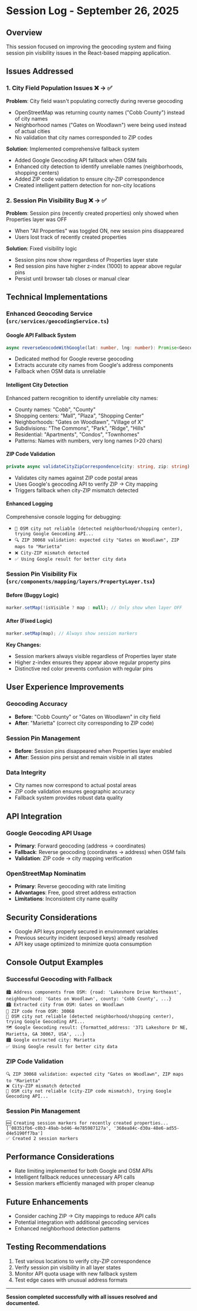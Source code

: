 # Session Log - September 26, 2025

## Overview
This session focused on improving the geocoding system and fixing session pin visibility issues in the React-based mapping application.

## Issues Addressed

### 1. City Field Population Issues ❌ → ✅
**Problem**: City field wasn't populating correctly during reverse geocoding
- OpenStreetMap was returning county names ("Cobb County") instead of city names
- Neighborhood names ("Gates on Woodlawn") were being used instead of actual cities
- No validation that city names corresponded to ZIP codes

**Solution**: Implemented comprehensive fallback system
- Added Google Geocoding API fallback when OSM fails
- Enhanced city detection to identify unreliable names (neighborhoods, shopping centers)
- Added ZIP code validation to ensure city-ZIP correspondence
- Created intelligent pattern detection for non-city locations

### 2. Session Pin Visibility Bug ❌ → ✅
**Problem**: Session pins (recently created properties) only showed when Properties layer was OFF
- When "All Properties" was toggled ON, new session pins disappeared
- Users lost track of recently created properties

**Solution**: Fixed visibility logic
- Session pins now show regardless of Properties layer state
- Red session pins have higher z-index (1000) to appear above regular pins
- Persist until browser tab closes or manual clear

## Technical Implementations

### Enhanced Geocoding Service (`src/services/geocodingService.ts`)

#### Google API Fallback System
```typescript
async reverseGeocodeWithGoogle(lat: number, lng: number): Promise<GeocodeResult | GeocodeError>
```
- Dedicated method for Google reverse geocoding
- Extracts accurate city names from Google's address components
- Fallback when OSM data is unreliable

#### Intelligent City Detection
Enhanced pattern recognition to identify unreliable city names:
- County names: "Cobb", "County"
- Shopping centers: "Mall", "Plaza", "Shopping Center"
- Neighborhoods: "Gates on Woodlawn", "Village of X"
- Subdivisions: "The Commons", "Park", "Ridge", "Hills"
- Residential: "Apartments", "Condos", "Townhomes"
- Patterns: Names with numbers, very long names (>20 chars)

#### ZIP Code Validation
```typescript
private async validateCityZipCorrespondence(city: string, zip: string): Promise<boolean>
```
- Validates city names against ZIP code postal areas
- Uses Google's geocoding API to verify ZIP → City mapping
- Triggers fallback when city-ZIP mismatch detected

#### Enhanced Logging
Comprehensive console logging for debugging:
- `🔄 OSM city not reliable (detected neighborhood/shopping center), trying Google Geocoding API...`
- `🔍 ZIP 30068 validation: expected city "Gates on Woodlawn", ZIP maps to "Marietta"`
- `❌ City-ZIP mismatch detected`
- `✅ Using Google result for better city data`

### Session Pin Visibility Fix (`src/components/mapping/layers/PropertyLayer.tsx`)

#### Before (Buggy Logic)
```typescript
marker.setMap(!isVisible ? map : null); // Only show when layer OFF
```

#### After (Fixed Logic)
```typescript
marker.setMap(map); // Always show session markers
```

**Key Changes:**
- Session markers always visible regardless of Properties layer state
- Higher z-index ensures they appear above regular property pins
- Distinctive red color prevents confusion with regular pins

## User Experience Improvements

### Geocoding Accuracy
- **Before**: "Cobb County" or "Gates on Woodlawn" in city field
- **After**: "Marietta" (correct city corresponding to ZIP code)

### Session Pin Management
- **Before**: Session pins disappeared when Properties layer enabled
- **After**: Session pins persist and remain visible in all states

### Data Integrity
- City names now correspond to actual postal areas
- ZIP code validation ensures geographic accuracy
- Fallback system provides robust data quality

## API Integration

### Google Geocoding API Usage
- **Primary**: Forward geocoding (address → coordinates)
- **Fallback**: Reverse geocoding (coordinates → address) when OSM fails
- **Validation**: ZIP code → city mapping verification

### OpenStreetMap Nominatim
- **Primary**: Reverse geocoding with rate limiting
- **Advantages**: Free, good street address extraction
- **Limitations**: Inconsistent city name quality

## Security Considerations
- Google API keys properly secured in environment variables
- Previous security incident (exposed keys) already resolved
- API key usage optimized to minimize quota consumption

## Console Output Examples

### Successful Geocoding with Fallback
```
🏙️ Address components from OSM: {road: 'Lakeshore Drive Northeast', neighbourhood: 'Gates on Woodlawn', county: 'Cobb County', ...}
🏙️ Extracted city from OSM: Gates on Woodlawn
📮 ZIP code from OSM: 30068
🔄 OSM city not reliable (detected neighborhood/shopping center), trying Google Geocoding API...
🗺️ Google Geocoding result: {formatted_address: '371 Lakeshore Dr NE, Marietta, GA 30067, USA', ...}
🏙️ Google extracted city: Marietta
✅ Using Google result for better city data
```

### ZIP Code Validation
```
🔍 ZIP 30068 validation: expected city "Gates on Woodlawn", ZIP maps to "Marietta"
❌ City-ZIP mismatch detected
🔄 OSM city not reliable (city-ZIP code mismatch), trying Google Geocoding API...
```

### Session Pin Management
```
🆕 Creating session markers for recently created properties... ['08351fb6-c0b3-49ab-bd46-4e785987127a', '368ea84c-d30a-48e6-ad55-d4e5190ff7ba']
✅ Created 2 session markers
```

## Performance Considerations
- Rate limiting implemented for both Google and OSM APIs
- Intelligent fallback reduces unnecessary API calls
- Session markers efficiently managed with proper cleanup

## Future Enhancements
- Consider caching ZIP → City mappings to reduce API calls
- Potential integration with additional geocoding services
- Enhanced neighborhood detection patterns

## Testing Recommendations
1. Test various locations to verify city-ZIP correspondence
2. Verify session pin visibility in all layer states
3. Monitor API quota usage with new fallback system
4. Test edge cases with unusual address formats

---

**Session completed successfully with all issues resolved and documented.**